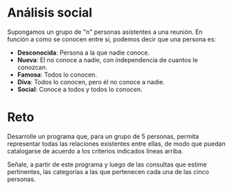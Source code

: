 # Análisis social

Supongamos un grupo de "n" personas asistentes a una reunión. En función a como se conocen entre sí, podemos decir que una persona es:
- **Desconocida**: Persona a la que nadie conoce.
- **Nueva**: El no conoce a nadie, con independencia de cuantos le conozcan.
- **Famosa**: Todos lo conocen.
- **Diva**: Todos lo conocen, pero él no conoce a nadie.
- **Social**: Conoce a todos y todos lo conocen.

# Reto

Desarrolle un programa que, para un grupo de 5 personas, permita representar todas las relaciones existentes entre ellas, de modo que puedan catalogarse de acuerdo a los criterios indicados líneas arriba.

Señale, a partir de este programa y luego de las consultas que estime pertinentes, las categorías a las que pertenecen cada una de las cinco personas.